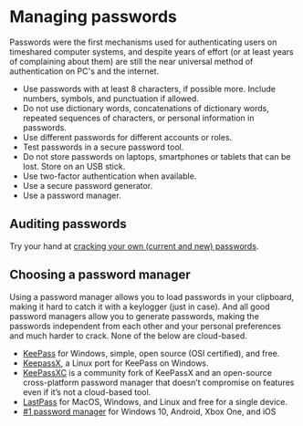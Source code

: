 # Managing passwords

Passwords were the first mechanisms used for authenticating users on timeshared computer systems, and despite years of effort (or at least years of complaining about them) are still the near universal method of authentication on PC's and the internet.

* Use passwords with at least 8 characters, if possible more. Include numbers, symbols, and punctuation if allowed. 
* Do not use dictionary words, concatenations of dictionary words, repeated sequences of characters, or personal information in passwords.
* Use different passwords for different accounts or roles.
* Test passwords in a secure password tool.
* Do not store passwords on laptops, smartphones or tablets that can be lost. Store on an USB stick.
* Use two-factor authentication when available.
* Use a secure password generator.
* Use a password manager.

## Auditing passwords

Try your hand at [cracking your own (current and new) passwords](https://tymyrddin.github.io/attack-trees/docs/crypto/Brute-force.html). 

## Choosing a password manager

Using a password manager allows you to load passwords in your clipboard, making it hard to catch it with a keylogger (just in case). And all good password managers allow you to generate passwords, making the passwords independent from each other and your personal preferences and much harder to crack. None of the below are cloud-based.

* [KeePass](https://keepass.info/) for Windows, simple, open source (OSI certified), and free.
* [KeepassX](https://www.keepassx.org/), a Linux port for KeePass on Windows. 
* [KeePassXC](https://keepassxc.org/download/) is a community fork of KeePassX and an open-source cross-platform password manager that doesn’t compromise on features even if it’s not a cloud-based tool.
* [LastPass](https://www.lastpass.com/) for MacOS, Windows, and Linux and free for a single device.
* [#1 password manager](https://www.companova.com/passwordmanager/) for Windows 10, Android, Xbox One, and iOS




